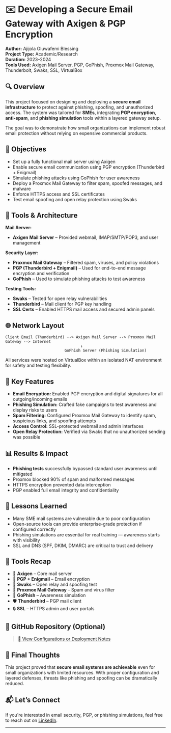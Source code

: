 # ✉️ Developing a Secure Email Gateway with Axigen & PGP Encryption

**Author:** Ajijola Oluwafemi Blessing  
**Project Type:** Academic/Research  
**Duration:** 2023–2024  
**Tools Used:** Axigen Mail Server, PGP, GoPhish, Proxmox Mail Gateway, Thunderbolt, Swaks, SSL, VirtualBox



## 🔍 Overview

This project focused on designing and deploying a **secure email infrastructure** to protect against phishing, spoofing, and unauthorized access. The system was tailored for **SMEs**, integrating **PGP encryption**, **anti-spam**, and **phishing simulation** tools within a layered gateway setup.

The goal was to demonstrate how small organizations can implement robust email protection without relying on expensive commercial products.



## 🧱 Objectives

- Set up a fully functional mail server using Axigen  
- Enable secure email communication using PGP encryption (Thunderbird + Enigmail)  
- Simulate phishing attacks using GoPhish for user awareness  
- Deploy a Proxmox Mail Gateway to filter spam, spoofed messages, and malware  
- Enforce HTTPS access and SSL certificates  
- Test email spoofing and open relay protection using Swaks



## 🔧 Tools & Architecture

**Mail Server:**  
- **Axigen Mail Server** – Provided webmail, IMAP/SMTP/POP3, and user management

**Security Layer:**  
- **Proxmox Mail Gateway** – Filtered spam, viruses, and policy violations  
- **PGP (Thunderbird + Enigmail)** – Used for end-to-end message encryption and verification  
- **GoPhish** – Used to simulate phishing attacks to test awareness

**Testing Tools:**  
- **Swaks** – Tested for open relay vulnerabilities  
- **Thunderbird** – Mail client for PGP key handling  
- **SSL Certs** – Enabled HTTPS mail access and secured admin panels



## 🌐 Network Layout

```
Client Email (Thunderbird) --> Axigen Mail Server --> Proxmox Mail Gateway --> Internet
                                 ↓
                          GoPhish Server (Phishing Simulation)
```

All services were hosted on VirtualBox within an isolated NAT environment for safety and testing flexibility.



## 🔬 Key Features

- **Email Encryption:** Enabled PGP encryption and digital signatures for all outgoing/incoming emails  
- **Phishing Simulation:** Crafted fake campaigns to test awareness and display risks to users  
- **Spam Filtering:** Configured Proxmox Mail Gateway to identify spam, suspicious links, and spoofing attempts  
- **Access Control:** SSL-protected webmail and admin interfaces  
- **Open Relay Protection:** Verified via Swaks that no unauthorized sending was possible



## 📊 Results & Impact

- **Phishing tests** successfully bypassed standard user awareness until mitigated  
- Proxmox blocked 90% of spam and malformed messages  
- HTTPS encryption prevented data interception  
- PGP enabled full email integrity and confidentiality



## 🧠 Lessons Learned

- Many SME mail systems are vulnerable due to poor configuration  
- Open-source tools can provide enterprise-grade protection if configured correctly  
- Phishing simulations are essential for real training — awareness starts with visibility  
- SSL and DNS (SPF, DKIM, DMARC) are critical to trust and delivery



## 🧪 Tools Recap

- 📨 **Axigen** – Core mail server  
- 🔐 **PGP + Enigmail** – Email encryption  
- 🧪 **Swaks** – Open relay and spoofing test  
- 🦠 **Proxmox Mail Gateway** – Spam and virus filter  
- 🧠 **GoPhish** – Awareness simulation  
- 🛡️ **Thunderbird** – PGP mail client  
- 🔒 **SSL** – HTTPS admin and user portals



## 📎 GitHub Repository (Optional)

> [🔗 View Configurations or Deployment Notes](https://github.com/oluwafemiab/email-security-gateway/)



## 🧠 Final Thoughts

This project proved that **secure email systems are achievable** even for small organizations with limited resources. With proper configuration and layered defenses, threats like phishing and spoofing can be dramatically reduced.



## 📬 Let’s Connect

If you're interested in email security, PGP, or phishing simulations, feel free to reach out on [LinkedIn](https://www.linkedin.com/in/ajijola-oluwafemi-ba839712a).

---

